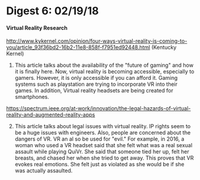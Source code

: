 # Digest 6: 02/19/18
#### Virtual Reality Research

http://www.kykernel.com/opinion/four-ways-virtual-reality-is-coming-to-you/article_93f36bd2-16b2-11e8-858f-f7951ed92448.html (Kentucky Kernel)

1. This article talks about the availability of the "future of gaming" and how it is finally here. Now, virtual reality is becoming accessible, especially to gamers.  However, it is only accessible if you can afford it.  Gaming systems such as playstation are trying to incorporate VR into their games.  In addition, Virtual reality headsets are being created for smartphones.  

https://spectrum.ieee.org/at-work/innovation/the-legal-hazards-of-virtual-reality-and-augmented-reality-apps

2. This article talks about legal issues with virtual reality.  IP rights seem to be a huge issues with engineers.  Also, people are concerned about the dangers of VR.  VR an al so be used for "evil."  For example, in 2016, a woman who used a VR headset said that she felt what was a real sexual assault while playing QuiVr.  She said that someone tied her up, felt her breasts, and chased her when she tried to get away.  This proves that VR evokes real emotions.  She felt just as violated as she would be if she was actually assaulted.  
